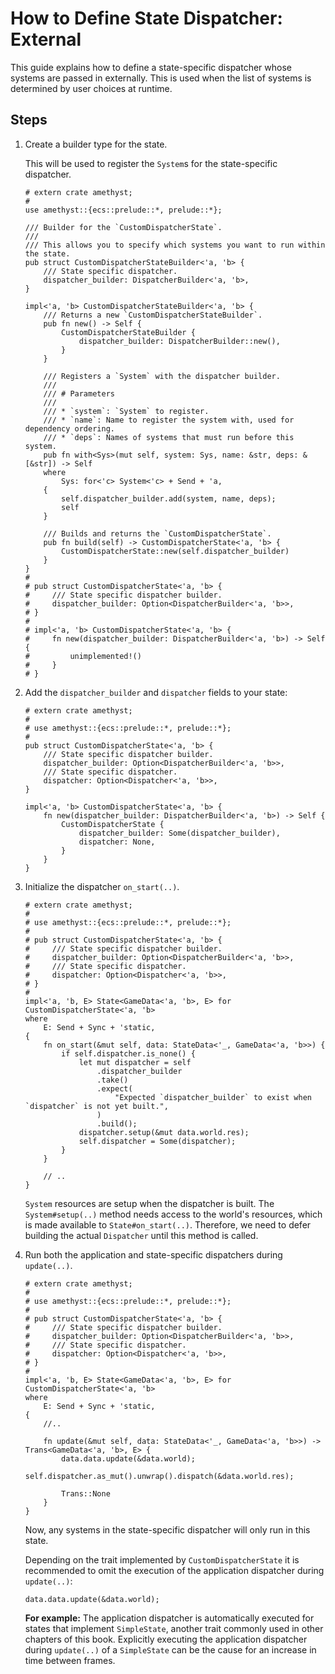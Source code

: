 # How to Define State Dispatcher: External

This guide explains how to define a state-specific dispatcher whose systems are passed in externally. This is used when the list of systems is determined by user choices at runtime.

## Steps

1. Create a builder type for the state.

    This will be used to register the `System`s for the state-specific dispatcher.

    ```rust,edition2018,no_run,noplaypen
    # extern crate amethyst;
    #
    use amethyst::{ecs::prelude::*, prelude::*};

    /// Builder for the `CustomDispatcherState`.
    ///
    /// This allows you to specify which systems you want to run within the state.
    pub struct CustomDispatcherStateBuilder<'a, 'b> {
        /// State specific dispatcher.
        dispatcher_builder: DispatcherBuilder<'a, 'b>,
    }

    impl<'a, 'b> CustomDispatcherStateBuilder<'a, 'b> {
        /// Returns a new `CustomDispatcherStateBuilder`.
        pub fn new() -> Self {
            CustomDispatcherStateBuilder {
                dispatcher_builder: DispatcherBuilder::new(),
            }
        }

        /// Registers a `System` with the dispatcher builder.
        ///
        /// # Parameters
        ///
        /// * `system`: `System` to register.
        /// * `name`: Name to register the system with, used for dependency ordering.
        /// * `deps`: Names of systems that must run before this system.
        pub fn with<Sys>(mut self, system: Sys, name: &str, deps: &[&str]) -> Self
        where
            Sys: for<'c> System<'c> + Send + 'a,
        {
            self.dispatcher_builder.add(system, name, deps);
            self
        }

        /// Builds and returns the `CustomDispatcherState`.
        pub fn build(self) -> CustomDispatcherState<'a, 'b> {
            CustomDispatcherState::new(self.dispatcher_builder)
        }
    }
    #
    # pub struct CustomDispatcherState<'a, 'b> {
    #     /// State specific dispatcher builder.
    #     dispatcher_builder: Option<DispatcherBuilder<'a, 'b>>,
    # }
    #
    # impl<'a, 'b> CustomDispatcherState<'a, 'b> {
    #     fn new(dispatcher_builder: DispatcherBuilder<'a, 'b>) -> Self {
    #         unimplemented!()
    #     }
    # }
    ```

2. Add the `dispatcher_builder` and `dispatcher` fields to your state:

    ```rust,edition2018,no_run,noplaypen
    # extern crate amethyst;
    #
    # use amethyst::{ecs::prelude::*, prelude::*};
    #
    pub struct CustomDispatcherState<'a, 'b> {
        /// State specific dispatcher builder.
        dispatcher_builder: Option<DispatcherBuilder<'a, 'b>>,
        /// State specific dispatcher.
        dispatcher: Option<Dispatcher<'a, 'b>>,
    }

    impl<'a, 'b> CustomDispatcherState<'a, 'b> {
        fn new(dispatcher_builder: DispatcherBuilder<'a, 'b>) -> Self {
            CustomDispatcherState {
                dispatcher_builder: Some(dispatcher_builder),
                dispatcher: None,
            }
        }
    }
    ```

3. Initialize the dispatcher `on_start(..)`.

    ```rust,edition2018,no_run,noplaypen
    # extern crate amethyst;
    #
    # use amethyst::{ecs::prelude::*, prelude::*};
    #
    # pub struct CustomDispatcherState<'a, 'b> {
    #     /// State specific dispatcher builder.
    #     dispatcher_builder: Option<DispatcherBuilder<'a, 'b>>,
    #     /// State specific dispatcher.
    #     dispatcher: Option<Dispatcher<'a, 'b>>,
    # }
    #
    impl<'a, 'b, E> State<GameData<'a, 'b>, E> for CustomDispatcherState<'a, 'b>
    where
        E: Send + Sync + 'static,
    {
        fn on_start(&mut self, data: StateData<'_, GameData<'a, 'b>>) {
            if self.dispatcher.is_none() {
                let mut dispatcher = self
                    .dispatcher_builder
                    .take()
                    .expect(
                        "Expected `dispatcher_builder` to exist when `dispatcher` is not yet built.",
                    )
                    .build();
                dispatcher.setup(&mut data.world.res);
                self.dispatcher = Some(dispatcher);
            }
        }

        // ..
    }
    ```

    `System` resources are setup when the dispatcher is built. The `System#setup(..)` method needs access to the world's resources, which is made available to `State#on_start(..)`. Therefore, we need to defer building the actual `Dispatcher` until this method is called.

4. Run both the application and state-specific dispatchers during `update(..)`.

    ```rust,edition2018,no_run,noplaypen
    # extern crate amethyst;
    #
    # use amethyst::{ecs::prelude::*, prelude::*};
    #
    # pub struct CustomDispatcherState<'a, 'b> {
    #     /// State specific dispatcher builder.
    #     dispatcher_builder: Option<DispatcherBuilder<'a, 'b>>,
    #     /// State specific dispatcher.
    #     dispatcher: Option<Dispatcher<'a, 'b>>,
    # }
    #
    impl<'a, 'b, E> State<GameData<'a, 'b>, E> for CustomDispatcherState<'a, 'b>
    where
        E: Send + Sync + 'static,
    {
        //..

        fn update(&mut self, data: StateData<'_, GameData<'a, 'b>>) -> Trans<GameData<'a, 'b>, E> {
            data.data.update(&data.world);
            self.dispatcher.as_mut().unwrap().dispatch(&data.world.res);
            
            Trans::None
        }
    }
    ```

    Now, any systems in the state-specific dispatcher will only run in this state.
    
    Depending on the trait implemented by `CustomDispatcherState` it is recommended to omit the execution of the application dispatcher during `update(..)`:
    ```rust,edition2018,no_run,noplaypen
    data.data.update(&data.world);
    ```
    **For example:** The application dispatcher is automatically executed for states that implement `SimpleState`, another trait commonly used in other chapters of this book. Explicitly executing the application dispatcher during `update(..)` of a `SimpleState` can be the cause for an increase in time between frames. 
    
    
